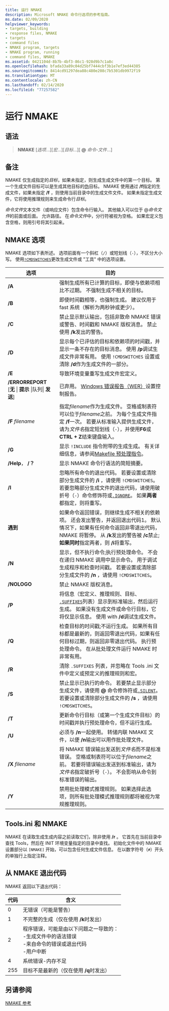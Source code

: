 ```yaml
---
title: 运行 NMAKE
description: Microsoft NMAKE 命令行选项的参考指南。
ms.date: 02/09/2020
helpviewer_keywords:
- targets, building
- response files, NMAKE
- targets
- command files
- NMAKE program, targets
- NMAKE program, running
- command files, NMAKE
ms.assetid: 0421104d-8b7b-4bf3-86c1-928d9b7c1a8c
ms.openlocfilehash: bfada33a89c04d25bf7444cbf3b1e7ef3ed44385
ms.sourcegitcommit: 8414cd91297dea88c480e208c7b5301db9972f19
ms.translationtype: MT
ms.contentlocale: zh-CN
ms.lasthandoff: 02/14/2020
ms.locfileid: "77257582"
---
```

# <a name="running-nmake"></a>运行 NMAKE

## <a name="syntax"></a>语法

> **NMAKE** [*选项*...][*宏*...][*目标*...][ **\@** _命令-文件_...]

## <a name="remarks"></a>备注

NMAKE 仅生成指定的*目标*，如果未指定，则生成生成文件中的第一个目标。 第一个生成文件目标可以是生成其他目标的[伪](description-blocks.md#pseudotargets)目标。 NMAKE 使用通过 **/f**指定的生成文件，如果未指定 **/f** ，则使用当前目录中的生成文件文件。 如果未指定生成文件，它将使用推理规则来生成命令行*目标*。

*命令文件*文本文件（或响应文件）包含命令行输入。 其他输入可以位于 \@*命令文件*的前面或后面。 允许路径。 在*命令文件*中，分行符被视为空格。 如果宏定义包含空格，则用引号将其引起来。

## <a name="nmake-options"></a>NMAKE 选项

NMAKE 选项如下表所述。 选项前面有一个斜杠（`/`）或短划线（`-`），不区分大小写。 使用[`!CMDSWITCHES`](makefile-preprocessing-directives.md)更改生成文件或 "工具" 中的选项设置。

| 选项 | 目的 |
| ------------ | ------------- |
| **/A** | 强制生成所有已计算的目标，即使与依赖项相比不过期。 不强制生成不相关的目标。 |
| **/B** | 即使时间戳相等，也强制生成。 建议仅用于 fast 系统（解析为两秒钟或更少）。 |
| **/C** | 禁止显示默认输出，包括非致命 NMAKE 错误或警告、时间戳和 NMAKE 版权消息。 禁止使用 **/k**发出的警告。 |
| **/D** | 显示每个已评估的目标和依赖项的时间戳，并显示一条不存在的目标消息。 使用 **/p**调试生成文件非常有用。 使用 `!CMDSWITCHES` 设置或清除 **/d**作为生成文件的一部分。 |
| **/E** | 导致环境变量重写生成文件宏定义。 |
| **/ERRORREPORT** [**无** &#124; **提示** &#124;队列&#124; **发送**] | 已弃用。 [Windows 错误报告（WER）](/windows/win32/wer/windows-error-reporting)设置控制报告。 |
| **/F** *filename* | 指定*filename*作为生成文件。 空格或制表符可以位于*filename*之前。 为每个生成文件指定 **/f**一次。 若要从标准输入提供生成文件，请为*文件名*指定短划线（`-`），并使用**F6**或**CTRL + Z**结束键盘输入。 |
| **/G** | 显示 `!INCLUDE` 指令附带的生成生成。 有关详细信息，请参阅[Makefile 预处理指令](makefile-preprocessing-directives.md)。 |
| **/Help**， **/？** | 显示 NMAKE 命令行语法的简短摘要。 |
| **/I** | 忽略所有命令的退出代码。 若要设置或清除部分生成文件的 **/i** ，请使用 `!CMDSWITCHES`。 若要忽略部分生成文件的退出代码，请使用破折号（`-`）命令修饰符或[`.IGNORE`](dot-directives.md)。 如果**两者**都指定，则将重写。 |
| **遇到** | 如果命令返回错误，则继续生成不相关的依赖项。 还会发出警告，并返回退出代码1。 默认情况下，如果有任何命令返回非零退出代码，NMAKE 将暂停。 从 **/k**发出的警告被 **/c**禁止;**如果同时**指定两者，则 **/i**将重写。 |
| **/N** | 显示，但不执行命令;执行预处理命令。 不会在递归 NMAKE 调用中显示命令。 用于调试生成程序和检查时间戳。 若要设置或清除部分生成文件的 **/n** ，请使用 `!CMDSWITCHES`。 |
| **/NOLOGO** | 禁止 NMAKE 版权消息。 |
| **/P** | 将信息（宏定义、推理规则、目标、 [`.SUFFIXES`](dot-directives.md)列表）显示到标准输出，然后运行生成。 如果没有生成文件或命令行目标，它将仅显示信息。 使用 with **/d**调试生成文件。 |
| **/Q** | 检查目标的时间戳;不运行生成。 如果所有目标都是最新的，则返回零退出代码，如果有任何目标过期，则返回非零退出代码。 执行预处理命令。 在从批处理文件运行 NMAKE 时非常有用。 |
| **/R** | 清除 `.SUFFIXES` 列表，并忽略在 Tools .ini 文件中定义或预定义的推理规则和宏。 |
| **/S** | 禁止显示已执行的命令。 若要禁止显示部分生成文件，请使用 **\@** 命令修饰符或[`.SILENT`](dot-directives.md)。 若要设置或清除部分生成文件的 **/s** ，请使用 `!CMDSWITCHES`。 |
| **/T** | 更新命令行目标（或第一个生成文件目标）的时间戳并执行预处理命令，但不运行生成。 |
| **/U** | 必须与 **/n**一起使用。 转储内联 NMAKE 文件，以便 **/n**输出可以用作批处理文件。 |
| **/X** *filename* | 将 NMAKE 错误输出发送到*文件名*而不是标准错误。 空格或制表符可以位于*filename*之前。 若要将错误输出发送到标准输出，请为*文件名*指定破折号（`-`）。 不会影响从命令到标准错误的输出。 |
| **/Y** | 禁用批处理模式推理规则。 如果选择此选项，则所有批处理模式推理规则都将被视为常规推理规则。 |

## <a name="toolsini-and-nmake"></a>Tools.ini 和 NMAKE

NMAKE 在读取生成生成内容之前读取它们，除非使用 **/r** 。 它首先在当前目录中查找 Tools，然后在 INIT 环境变量指定的目录中查找。 初始化文件中的 NMAKE 设置部分以 `[NMAKE]` 开始，可以包含任何生成文件信息。 在以数字符号（`#`）开头的单独行上指定注释。

## <a name="exit-codes-from-nmake"></a>从 NMAKE 退出代码

NMAKE 返回以下退出代码：

| 代码 | 含义 |
| ---------- | ------------- |
| 0 | 无错误（可能是警告） |
| 1 | 不完整的生成（仅在使用 **/k**时发出） |
| 2 | 程序错误，可能是由以下问题之一导致的：<br /> -生成文件中的语法错误<br /> -来自命令的错误或退出代码<br /> -用户中断 |
| 4 | 系统错误-内存不足 |
| 255 | 目标不是最新的（仅在使用 **/q**时发出） |

## <a name="see-also"></a>另请参阅

[NMAKE 参考](nmake-reference.md)
